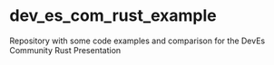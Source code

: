 # dev_es_com_rust_example
Repository with some code examples and comparison for the DevEs Community Rust Presentation
